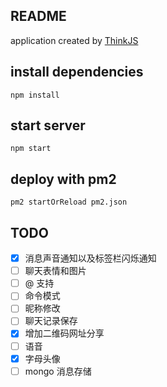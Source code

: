 ## README

application created by [ThinkJS](http://www.thinkjs.org)

## install dependencies

```
npm install
```

## start server

```
npm start
```

## deploy with pm2

```
pm2 startOrReload pm2.json
```

## TODO

- [X] 消息声音通知以及标签栏闪烁通知
- [ ] 聊天表情和图片
- [ ] @ 支持
- [ ] 命令模式
- [ ] 昵称修改
- [ ] 聊天记录保存
- [X] 增加二维码网址分享
- [ ] 语音
- [X] 字母头像
- [ ] mongo 消息存储
